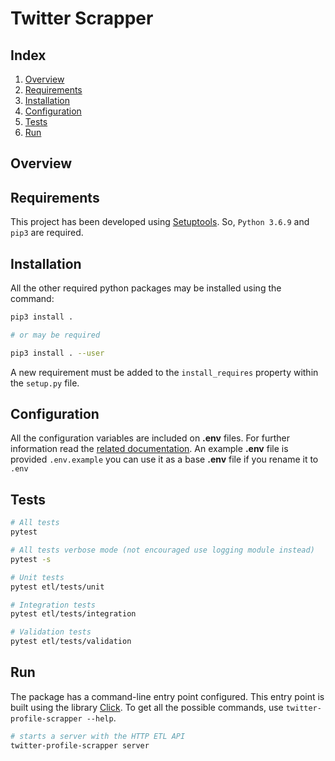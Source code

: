 # Twitter Scrapper

## Index

1. [Overview](#overview)
2. [Requirements](#requirements)
3. [Installation](#installation)
4. [Configuration](#configuration)
5. [Tests](#tests)
6. [Run](#run)

## <a name="overview">Overview</a>



## <a name="requirements">Requirements</a>

This project has been developed using [Setuptools](https://setuptools.readthedocs.io/en/latest/). 
So, `Python 3.6.9` and `pip3` are required.

## <a name="installation">Installation</a>

All the other required python packages may be installed using the command:

```bash
pip3 install .

# or may be required

pip3 install . --user
```

A new requirement must be added to the `install_requires` property within the `setup.py` file.

## <a name="configuration">Configuration</a> 

All the configuration variables are included on **.env** files. For 
further information read the [related documentation](https://pypi.org/project/python-dotenv/). An example **.env** file is provided `.env.example` you can use it as a base **.env** file if you rename it to `.env`

## <a name="tests">Tests</a>

```bash
# All tests
pytest

# All tests verbose mode (not encouraged use logging module instead)
pytest -s

# Unit tests
pytest etl/tests/unit

# Integration tests
pytest etl/tests/integration

# Validation tests
pytest etl/tests/validation
```

## <a name="run">Run</a>

The package has a command-line entry point configured. This entry point is built using the library 
[Click](https://palletsprojects.com/p/click/). To get all the possible commands, use `twitter-profile-scrapper --help`.

```bash
# starts a server with the HTTP ETL API
twitter-profile-scrapper server
```
